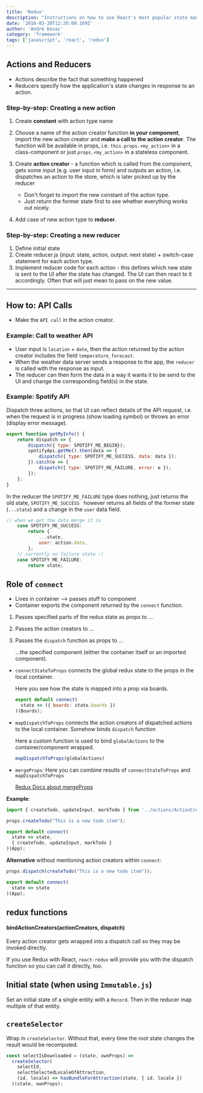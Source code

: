 ```yaml
---
title: 'Redux'
description: "Instructions on how to use React's most popular state management library Redux.js"
date: '2016-03-20T12:20:00.169Z'
author: 'André Kovac'
category: 'framework'
tags: ['javascript', 'react', 'redux']
---
```


## Actions and Reducers

* Actions describe the fact that something happened
* Reducers specify how the application's state changes in response to an action.

### Step-by-step: Creating a new action

1. Create **constant** with action type name
2. Choose a name of the action creator function **in your component**, import the new action creator and **make a call to the action creator**.
	The function will be available in props, i.e. `this.props.<my_action>` in a class-component or just `props.<my_action>` in a stateless component.

3. Create **action creator** - a function which is called from the component, gets some input (e.g. user input in form) and outputs an action, i.e. dispatches an action to the store, which is later picked up by the reducer

	* Don't forget to import the new constant of the action type.
	* Just return the former state first to see whether everything works out nicely.

4. Add case of new action type to **reducer**.

### Step-by-step: Creating a new reducer

1. Define initial state
1. Create reducer.js (input: state, action, output: next state) + switch-case statement for each action type.
2. Implement reducer code for each action - this defines which new state is sent to the UI after the state has changed. The UI can then react to it accordingly. Often that will just mean to pass on the new value.

---

## How to: API Calls

- Make the `API call` in the action creator.

### Example: Call to weather API

* User input is `location` + `date`, then the action returned by the action creator includes the field `temperature_forecast`.
* When the weather data server sends a response to the app, the `reducer` is called with the response as input.
* The reducer can then form the data in a way it wants it to be send to the UI and change the corresponding field(s) in the state.

### Example: Spotify API

Dispatch three actions, so that UI can reflect details of the API request, i.e. when the request is in progress (show loading symbol) or throws an error (display error message).

```js
export function getMyInfo() {
	return dispatch => {
		dispatch({ type: SPOTIFY_ME_BEGIN});
		spotifyApi.getMe().then(data => {
			dispatch({ type: SPOTIFY_ME_SUCCESS, data: data });
		}).catch(e => {
			dispatch({ type: SPOTIFY_ME_FAILURE, error: e });
		});
	};
}
```

In the reducer the `SPOTIFY_ME_FAILURE` type does nothing, just returns the old state, `SPOTIFY_ME_SUCCESS ` however returns all fields of the former state (`...state`) and a change in the `user` data field.

```js
// when we get the data merge it in
	case SPOTIFY_ME_SUCCESS:
		return {
			...state,
			user: action.data,
		};
	// currently no failure state :(
	case SPOTIFY_ME_FAILURE:
		return state;
```

## Role of `connect`

* Lives in container --> passes stuff to component
* Container exports the component returned by the `connect` function.

1. Passes specified parts of the redux state as props to ...
2. Passes the action creators to ...
3. Passes the `dispatch` function as props to ...

	...the specified component (either the container itself or an imported component).

* `connectStateToProps` connects the global redux state to the props in the local container.

	Here you see how the state is mapped into a prop via boards.

	```js
	export default connect(
	  state => ({ boards: state.boards })
	)(Boards);
	```

* `mapDispatchToProps` connects the action creators of dispatched actions to the local container. Somehow binds `dispatch` function

	Here a custom function is used to bind `globalActions` to the container/component wrapped.

	```js
	mapDispatchToProps(globalActions)
	```

* `mergeProps`: Here you can combine results of `connectStateToProps` and `mapDispatchToProps`

    [Redux Docs about mergeProps](https://github.com/reactjs/react-redux/blob/master/docs/api.md)

**Example**:

```js
import { createTodo, updateInput, markTodo } from '../actions/ActionCreators'

props.createTodo("This is a new todo item");

export default connect(
  state => state,
  { createTodo, updateInput, markTodo }
)(App);
```

**Alternative** without mentioning action creators within `connect`:

```js
props.dispatch(createTodo("This is a new todo item"));

export default connect(
  state => state
)(App);
```

## redux functions

#### bindActionCreators(actionCreators, dispatch)

Every action creator gets wrapped into a dispatch call so they may be invoked directly.

If you use Redux with React, `react-redux` will provide you with the dispatch function so you can call it directly, too.


## Initial state (when using `Immutable.js`)

Set an initial state of a single entity with a `Record`. Then in the reducer map multiple of that entity.

## `createSelector`

Wrap in `createSelector`. Without that, every time the root state changes the result would be recomputed.

```js
const selectIsDownloaded = (state, ownProps) =>
  createSelector(
    selectId,
    selectSelectedLocaleOfAttraction,
    (id, locale) => hasBundleForAttraction(state, { id, locale })
  )(state, ownProps);
```
